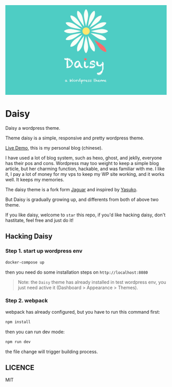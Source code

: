 <p align="center">
	<img width="600" src="./docs/images/theme_daisy.jpg" alt="daisy">
</p>

# Daisy

Daisy a wordpress theme.

Theme daisy is a simple, responsive and pretty wordpress theme.

[Live Demo](http://chenquan.me), this is my personal blog (chinese).

I have used a lot of blog system, such as hexo, ghost, and jeklly, everyone has their pos and cons. Wordpress may too weight to keep a simple blog article, but her charming function, hackable, and was familiar with me. I like it, I pay a lot of money for my vps to keep my WP site working, and it works well. It keeps my memories.

The daisy theme is a fork form [Jaguar](https://github.com/bigfa/Jaguar) and inspired by [Yasuko](https://github.com/foru17/Yasuko).

But Daisy is gradually growing up, and differents from both of above two theme.

If you like daisy, welcome to `star` this repo, if you'd like hacking daisy, don't hastitate, feel free and just do it!

## Hacking Daisy

### Step 1. start up wordpress env

```bash
docker-compose up
```

then you need do some installation steps on `http://localhost:8080`

> Note: the `Daisy` theme has already installed in test wordpress env, you just need active it (Dashboard > Appearance > Themes).

### Step 2. webpack

webpack has already configured, but you have to run this command first:

```bash
npm install
```

then you can run dev mode:

```bash
npm run dev
```

the file change will trigger building process.

## LICENCE

MIT
